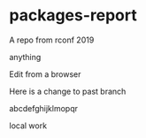 # packages-report
A repo from rconf 2019

anything

Edit from a browser

Here is a change to past branch

abcdefghijklmopqr

local work